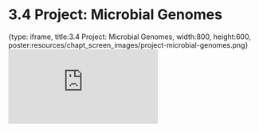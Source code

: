 # 3.4 Project: Microbial Genomes
 
{type: iframe, title:3.4 Project: Microbial Genomes, width:800, height:600, poster:resources/chapt_screen_images/project-microbial-genomes.png}
![](https://vgaysin1.github.io/CURE-MicrobialMysteries-test/project-microbial-genomes.html)
 

 
